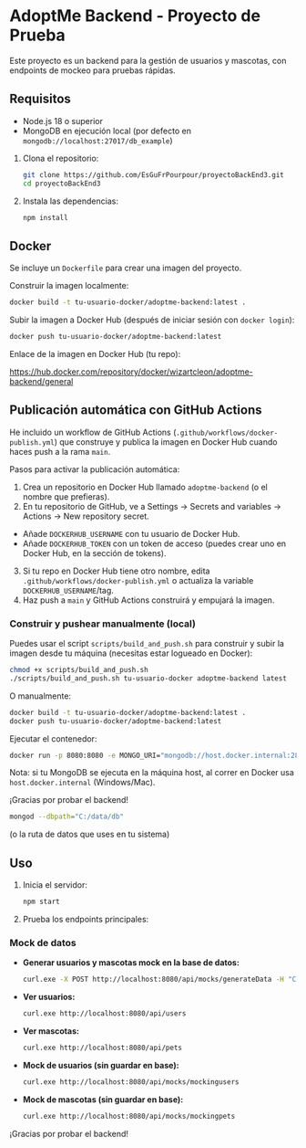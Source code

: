 # AdoptMe Backend - Proyecto de Prueba

Este proyecto es un backend para la gestión de usuarios y mascotas, con endpoints de mockeo para pruebas rápidas.

## Requisitos
- Node.js 18 o superior
- MongoDB en ejecución local (por defecto en `mongodb://localhost:27017/db_example`)

1. Clona el repositorio:
   ```sh
   git clone https://github.com/EsGuFrPourpour/proyectoBackEnd3.git
   cd proyectoBackEnd3
2. Instala las dependencias:
   ```sh
   npm install
   ```
## Docker

Se incluye un `Dockerfile` para crear una imagen del proyecto.

Construir la imagen localmente:

```sh
docker build -t tu-usuario-docker/adoptme-backend:latest .
```

Subir la imagen a Docker Hub (después de iniciar sesión con `docker login`):

```sh
docker push tu-usuario-docker/adoptme-backend:latest
```

Enlace de la imagen en Docker Hub (tu repo):

https://hub.docker.com/repository/docker/wizartcleon/adoptme-backend/general

## Publicación automática con GitHub Actions

He incluido un workflow de GitHub Actions (`.github/workflows/docker-publish.yml`) que construye y publica la imagen en Docker Hub cuando haces push a la rama `main`.

Pasos para activar la publicación automática:

1. Crea un repositorio en Docker Hub llamado `adoptme-backend` (o el nombre que prefieras).
2. En tu repositorio de GitHub, ve a Settings → Secrets and variables → Actions → New repository secret.
  - Añade `DOCKERHUB_USERNAME` con tu usuario de Docker Hub.
  - Añade `DOCKERHUB_TOKEN` con un token de acceso (puedes crear uno en Docker Hub, en la sección de tokens).
3. Si tu repo en Docker Hub tiene otro nombre, edita `.github/workflows/docker-publish.yml` o actualiza la variable `DOCKERHUB_USERNAME`/tag.
4. Haz push a `main` y GitHub Actions construirá y empujará la imagen.

### Construir y pushear manualmente (local)

Puedes usar el script `scripts/build_and_push.sh` para construir y subir la imagen desde tu máquina (necesitas estar logueado en Docker):

```bash
chmod +x scripts/build_and_push.sh
./scripts/build_and_push.sh tu-usuario-docker adoptme-backend latest
```

O manualmente:

```bash
docker build -t tu-usuario-docker/adoptme-backend:latest .
docker push tu-usuario-docker/adoptme-backend:latest
```


Ejecutar el contenedor:

```sh
docker run -p 8080:8080 -e MONGO_URI="mongodb://host.docker.internal:28017/db_example" wizartcleon/adoptme-backend:latest
```

Nota: si tu MongoDB se ejecuta en la máquina host, al correr en Docker usa `host.docker.internal` (Windows/Mac).

¡Gracias por probar el backend!
   ```sh
   mongod --dbpath="C:/data/db"
   ```
   (o la ruta de datos que uses en tu sistema)

## Uso
1. Inicia el servidor:
   ```sh
   npm start
   ```
2. Prueba los endpoints principales:

### Mock de datos
- **Generar usuarios y mascotas mock en la base de datos:**
  ```sh
  curl.exe -X POST http://localhost:8080/api/mocks/generateData -H "Content-Type: application/json" -d '{"users":5,"pets":5}'
  ```

- **Ver usuarios:**
  ```sh
  curl.exe http://localhost:8080/api/users
  ```

- **Ver mascotas:**
  ```sh
  curl.exe http://localhost:8080/api/pets
  ```

- **Mock de usuarios (sin guardar en base):**
  ```sh
  curl.exe http://localhost:8080/api/mocks/mockingusers
  ```

- **Mock de mascotas (sin guardar en base):**
  ```sh
  curl.exe http://localhost:8080/api/mocks/mockingpets
  ```

¡Gracias por probar el backend!